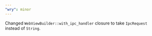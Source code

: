 ```yaml
---
"wry": minor
---
```


Changed `WebViewBuilder::with_ipc_handler` closure to take `IpcRequest` instead of `String`.
